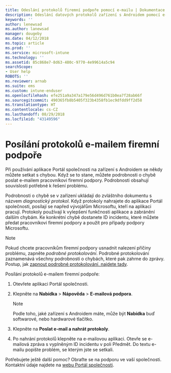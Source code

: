 ```yaml
---
title: Odeslání protokolů firemní podpoře pomocí e-mailu | Dokumentace Microsoftu
description: Odeslání datových protokolů zařízení s Androidem pomocí e-mailu
keywords: ''
author: lenewsad
ms.author: lanewsad
manager: dougeby
ms.date: 04/12/2018
ms.topic: article
ms.prod: ''
ms.service: microsoft-intune
ms.technology: ''
ms.assetid: 85c868e7-8d63-480c-9770-4e99614a5c94
searchScope:
- User help
ROBOTS: ''
ms.reviewer: arnab
ms.suite: ems
ms.custom: intune-enduser
ms.openlocfilehash: efe251a9a347a179e56d496d761b0ea7f28ab66f
ms.sourcegitcommit: 490365fb8b5405f323b4358fb1ec9dfdd9ff2d58
ms.translationtype: HT
ms.contentlocale: cs-CZ
ms.lasthandoff: 08/29/2018
ms.locfileid: "43149596"
---
```

# <a name="email-logs-to-your-company-support"></a>Posílání protokolů e-mailem firemní podpoře

Při používání aplikace Portál společnosti na zařízení s Androidem se někdy můžete setkat s chybou. Když se to stane, můžete podrobnosti o chybě poslat e-mailem pracovníkovi firemní podpory. Podrobnosti obsahují souvislosti potřebné k řešení problému.  

Podrobnosti o chybě se v zařízení ukládají do zvláštního dokumentu s názvem _diagnostický protokol_. Když protokoly nahrajete do aplikace Portál společnosti, posílají se napřed vývojářům Microsoftu, kteří na aplikaci pracují. Protokoly používají k vylepšení funkčnosti aplikace a zabránění dalším chybám. Ke konkrétní chybě dostanete ID incidentu, které můžete předat pracovníkovi firemní podpory a použít pro případy podpory Microsoftu.

> [!Note]
> Pokud chcete pracovníkům firemní podpory usnadnit nalezení příčiny problému, zapněte _podrobné protokolování_. Podrobné protokolování zaznamenává všechny podrobnosti o chybách, které pak zahrne do zprávy. Postup, jak [zapnout podrobné protokolování, najdete tady](use-verbose-logging-to-help-your-it-administrator-fix-device-issues-android.md).  

Posílání protokolů e-mailem firemní podpoře:

1.  Otevřete aplikaci Portál společnosti.

2.  Klepněte na **Nabídka** > **Nápověda** > **E-mailová podpora**.

    > [!NOTE]
    > Podle toho, jaké zařízení s Androidem máte, může být **Nabídka** buď softwarové, nebo hardwarové tlačítko.

3.  Klepněte na **Poslat e-mail a nahrát protokoly**.
4.  Po nahrání protokolů klepněte na e-mailovou aplikaci. Otevře se e-mailová zpráva s vyplněným ID incidentu v poli Předmět. Do textu e-mailu popište problém, se kterým jste se setkali.  

Potřebujete ještě další pomoc? Obraťte se na podporu ve vaší společnosti. Kontaktní údaje najdete na [webu Portál společnosti](https://go.microsoft.com/fwlink/?linkid=2010980).
